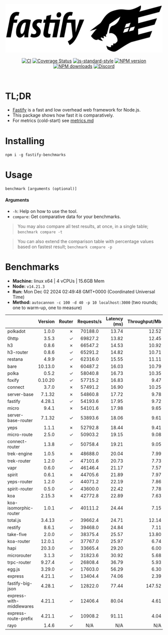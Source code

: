 <div align="center">
  <img src="https://github.com/fastify/graphics/raw/HEAD/fastify-landscape-outlined.svg" width="650" height="auto"/>
</div>

<div align="center">

[![CI](https://github.com/fastify/fastify/workflows/ci/badge.svg)](https://github.com/fastify/fastify/actions/workflows/ci.yml)
[![Coverage Status](https://coveralls.io/repos/github/fastify/fastify/badge.svg?branch=master)](https://coveralls.io/github/fastify/fastify?branch=master)
[![js-standard-style](https://img.shields.io/badge/code%20style-standard-brightgreen.svg?style=flat)](http://standardjs.com/)
[![NPM version](https://img.shields.io/npm/v/fastify.svg?style=flat)](https://www.npmjs.com/package/fastify)
[![NPM downloads](https://img.shields.io/npm/dm/fastify.svg?style=flat)](https://www.npmjs.com/package/fastify) [![Discord](https://img.shields.io/discord/725613461949906985)](https://discord.gg/fastify)

</div>
<br />

# TL;DR

* [Fastify](https://github.com/fastify/fastify) is a fast and low overhead web framework for Node.js.
* This package shows how fast it is comparatively.
* For metrics (cold-start) see [metrics.md](./METRICS.md)

# Installing

```
npm i -g fastify-benchmarks
```

# Usage

```
benchmark [arguments (optional)]
```

#### Arguments

* `-h`: Help on how to use the tool.
* `compare`: Get comparative data for your benchmarks.

> You may also compare all test results, at once, in a single table; `benchmark compare -t`

> You can also extend the comparison table with percentage values based on fastest result; `benchmark compare -p`
# Benchmarks

* __Machine:__ linux x64 | 4 vCPUs | 15.6GB Mem
* __Node:__ `v14.21.3`
* __Run:__ Mon Dec 02 2024 02:49:48 GMT+0000 (Coordinated Universal Time)
* __Method:__ `autocannon -c 100 -d 40 -p 10 localhost:3000` (two rounds; one to warm-up, one to measure)

|                          | Version | Router | Requests/s | Latency (ms) | Throughput/Mb |
| :--                      | --:     | --:    | :-:        | --:          | --:           |
| polkadot                 | 1.0.0   | ✗      | 70188.0    | 13.74        | 12.52         |
| 0http                    | 3.5.3   | ✓      | 69827.2    | 13.82        | 12.45         |
| h3                       | 0.8.6   | ✗      | 66547.2    | 14.53        | 10.92         |
| h3-router                | 0.8.6   | ✓      | 65291.2    | 14.82        | 10.71         |
| restana                  | 4.9.9   | ✓      | 62316.0    | 15.55        | 11.11         |
| bare                     | 10.13.0 | ✗      | 60487.2    | 16.03        | 10.79         |
| polka                    | 0.5.2   | ✓      | 58040.8    | 16.73        | 10.35         |
| foxify                   | 0.10.20 | ✓      | 57715.2    | 16.83        | 9.47          |
| connect                  | 3.7.0   | ✗      | 57491.2    | 16.90        | 10.25         |
| server-base              | 7.1.32  | ✗      | 54860.8    | 17.72        | 9.78          |
| fastify                  | 4.28.1  | ✓      | 54193.6    | 17.95        | 9.72          |
| micro                    | 9.4.1   | ✗      | 54101.6    | 17.98        | 9.65          |
| server-base-router       | 7.1.32  | ✓      | 53893.6    | 18.06        | 9.61          |
| yeps                     | 1.1.1   | ✗      | 52792.8    | 18.44        | 9.41          |
| micro-route              | 2.5.0   | ✓      | 50903.2    | 19.15        | 9.08          |
| connect-router           | 1.3.8   | ✓      | 50758.4    | 19.21        | 9.05          |
| trek-engine              | 1.0.5   | ✗      | 48688.0    | 20.04        | 7.99          |
| trek-router              | 1.2.0   | ✓      | 47101.6    | 20.73        | 7.73          |
| vapr                     | 0.6.0   | ✓      | 46146.4    | 21.17        | 7.57          |
| spirit                   | 0.6.1   | ✗      | 44705.6    | 21.89        | 7.97          |
| yeps-router              | 1.2.0   | ✓      | 44071.2    | 22.19        | 7.86          |
| spirit-router            | 0.5.0   | ✓      | 43600.0    | 22.42        | 7.78          |
| koa                      | 2.15.3  | ✗      | 42772.8    | 22.89        | 7.63          |
| koa-isomorphic-router    | 1.0.1   | ✓      | 40111.2    | 24.44        | 7.15          |
| total.js                 | 3.4.13  | ✓      | 39662.4    | 24.71        | 12.14         |
| restify                  | 8.6.1   | ✓      | 39468.0    | 24.84        | 7.11          |
| take-five                | 2.0.0   | ✓      | 38375.4    | 25.57        | 13.80         |
| koa-router               | 12.0.1  | ✓      | 37767.0    | 25.97        | 6.74          |
| hapi                     | 20.3.0  | ✓      | 33665.4    | 29.20        | 6.00          |
| microrouter              | 3.1.3   | ✓      | 31823.6    | 30.92        | 5.68          |
| trpc-router              | 9.27.4  | ✓      | 26808.4    | 36.79        | 5.93          |
| egg.js                   | 3.29.0  | ✓      | 17603.0    | 56.29        | 6.30          |
| express                  | 4.21.1  | ✓      | 13404.4    | 74.06        | 2.39          |
| fastify-big-json         | 4.28.1  | ✓      | 12822.0    | 77.44        | 147.52        |
| express-with-middlewares | 4.21.1  | ✓      | 12406.4    | 80.04        | 4.61          |
| express-route-prefix     | 4.21.1  | ✓      | 10908.2    | 91.11        | 4.04          |
| rayo                     | 1.4.6   | ✓      | N/A        | N/A          | N/A           |
